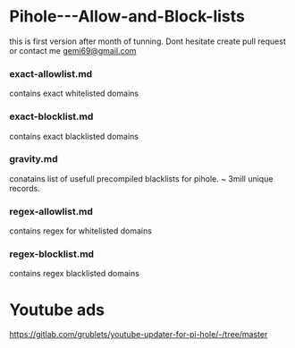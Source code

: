 # Pihole---Allow-and-Block-lists
this is first version after month of tunning.
Dont hesitate create pull request or contact me gemi69@gmail.com

### exact-allowlist.md
contains exact whitelisted domains

### exact-blocklist.md
contains exact blacklisted domains

### gravity.md
conatains list of usefull precompiled blacklists for pihole.  ~ 3mill unique records.

### regex-allowlist.md
contains regex for whitelisted domains

### regex-blocklist.md
contains regex blacklisted domains

# Youtube ads 
https://gitlab.com/grublets/youtube-updater-for-pi-hole/-/tree/master
